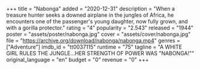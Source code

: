 +++
title = "Nabonga"
added = "2020-12-31"
description = "When a treasure hunter seeks a downed airplane in the jungles of Africa, he encounters one of the passenger's young daughter, now fully grown, and with a gorilla protector."
rating = "4"
popularity = "2.543"
released = "1944"
poster = "assets/poster/nabonga.jpg"
cover = "assets/cover/nabonga.jpg"
file = "https://archive.org/download/nabonga/nabonga.mp4"
genres = ["Adventure"]
imdb_id = "tt0037115"
runtime = "75"
tagline = "A WHITE GIRL RULES THE JUNGLE...HER STRENGTH OF POWER WAS \"NABONGA!\""
original_language = "en"
budget = "0"
revenue = "0"
+++
